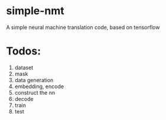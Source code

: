 # simple-nmt
A simple neural machine translation code, based on tensorflow
# Todos:
1. dataset
2. mask
3. data generation
4. embedding, encode
5. construct the nn
6. decode
7. train
8. test

